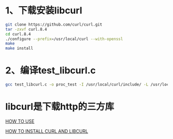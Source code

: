 # 1、下载安装libcurl
```bash
git clone https://github.com/curl/curl.git
tar -zxvf curl.8.4
cd curl.8.4
./configure --prefix=/usr/local/curl --with-openssl
make
make install
```
# 2、编译test_libcurl.c
```bash
gcc test_libcurl.c -o proc_test -I /usr/local/curl/include/ -L /usr/local/curl/lib/ -lcurl
```

# libcurl是下载http的三方库

[HOW TO USE](https://curl.se/docs/manpage.html)

[HOW TO INSTALL CURL AND LIBCURL](https://curl.se/docs/install.html)